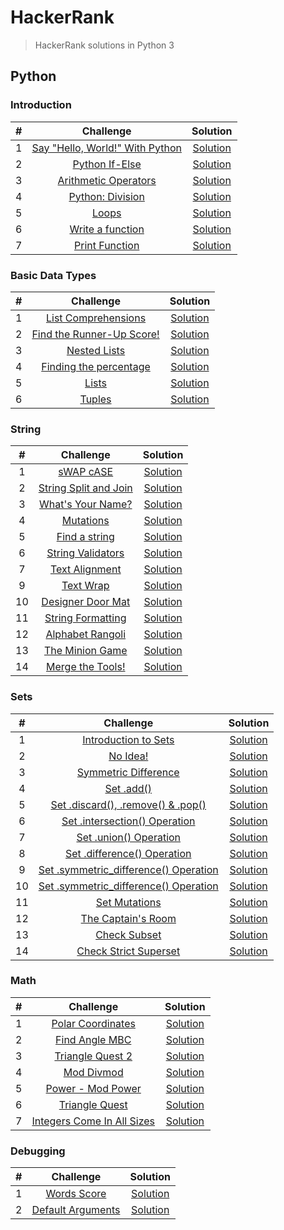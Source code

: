 # HackerRank

> HackerRank solutions in Python 3

## Python
### Introduction
\# | Challenge | Solution
:---:|:---:|:---:
1 | [Say "Hello, World!" With Python](https://www.hackerrank.com/challenges/py-hello-world/problem) | [Solution](https://github.com/gajjarjigar/HackerRank/blob/master/Python/Introduction/py-hello-world.py)
2 | [Python If-Else](https://www.hackerrank.com/challenges/py-if-else/problem) | [Solution](https://github.com/gajjarjigar/HackerRank/blob/master/Python/Introduction/py-if-else.py)
3 | [Arithmetic Operators](https://www.hackerrank.com/challenges/python-arithmetic-operators/problem) | [Solution](https://github.com/gajjarjigar/HackerRank/blob/master/Python/Introduction/python-arithmetic-operators.py)
4 | [Python: Division](https://www.hackerrank.com/challenges/python-division/problem) | [Solution](https://github.com/gajjarjigar/HackerRank/blob/master/Python/Introduction/python-division.py)
5 | [Loops](https://www.hackerrank.com/challenges/python-loops/problem) | [Solution](https://github.com/gajjarjigar/HackerRank/blob/master/Python/Introduction/python-loops.py)
6 | [Write a function](https://www.hackerrank.com/challenges/write-a-function/problem) | [Solution](https://github.com/gajjarjigar/HackerRank/blob/master/Python/Introduction/write-a-function.py)
7 | [Print Function](https://www.hackerrank.com/challenges/python-print/problem) | [Solution](https://github.com/gajjarjigar/HackerRank/blob/master/Python/Introduction/python-print.py)

### Basic Data Types
\# | Challenge | Solution
:---:|:---:|:---:
1 | [List Comprehensions](https://www.hackerrank.com/challenges/list-comprehensions/problem) | [Solution](https://github.com/gajjarjigar/HackerRank/blob/master/Python/Basic%20Data%20Types/list-comprehensions.py)
2 | [Find the Runner-Up Score!](https://www.hackerrank.com/challenges/find-second-maximum-number-in-a-list/problem) | [Solution](https://github.com/gajjarjigar/HackerRank/blob/master/Python/Basic%20Data%20Types/find-second-maximum-number-in-a-list.py)
3 | [Nested Lists](https://www.hackerrank.com/challenges/nested-list/problem) | [Solution](https://github.com/gajjarjigar/HackerRank/blob/master/Python/Basic%20Data%20Types/nested-list.py)
4 | [Finding the percentage](https://www.hackerrank.com/challenges/finding-the-percentage/problem) | [Solution](https://github.com/gajjarjigar/HackerRank/blob/master/Python/Basic%20Data%20Types/finding-the-percentage.py)
5 | [Lists](https://www.hackerrank.com/challenges/python-lists/problem) | [Solution](https://github.com/gajjarjigar/HackerRank/blob/master/Python/Basic%20Data%20Types/python-lists.py)
6 | [Tuples](https://www.hackerrank.com/challenges/python-tuples/problem) | [Solution](https://github.com/gajjarjigar/HackerRank/blob/master/Python/Basic%20Data%20Types/python-tuples.py)

### String
\# | Challenge | Solution
:---:|:---:|:---:
1 | [sWAP cASE](https://www.hackerrank.com/challenges/swap-case/problem) | [Solution](https://github.com/gajjarjigar/HackerRank/blob/master/Python/Strings/swap-case.py)
2 | [String Split and Join](https://www.hackerrank.com/challenges/python-string-split-and-join/problem) | [Solution](https://github.com/gajjarjigar/HackerRank/blob/master/Python/Strings/python-string-split-and-join.py)
3 | [What's Your Name?](https://www.hackerrank.com/challenges/whats-your-name/problem) | [Solution](https://github.com/gajjarjigar/HackerRank/blob/master/Python/Strings/whats-your-name.py)
4 | [Mutations](https://www.hackerrank.com/challenges/python-mutations/problem) | [Solution](https://github.com/gajjarjigar/HackerRank/blob/master/Python/Strings/python-mutations.py)
5 | [Find a string](https://www.hackerrank.com/challenges/find-a-string/problem) | [Solution](https://github.com/gajjarjigar/HackerRank/blob/master/Python/Strings/find-a-string.py)
6 | [String Validators](https://www.hackerrank.com/challenges/string-validators/problem) | [Solution](https://github.com/gajjarjigar/HackerRank/blob/master/Python/Strings/string-validators.py)
7 | [Text Alignment](https://www.hackerrank.com/challenges/text-alignment/problem) | [Solution](https://github.com/gajjarjigar/HackerRank/blob/master/Python/Strings/text-alignment.py)
9 | [Text Wrap](https://www.hackerrank.com/challenges/text-wrap/problem) | [Solution](https://github.com/gajjarjigar/HackerRank/blob/master/Python/Strings/text-wrap.py)
10 | [Designer Door Mat](https://www.hackerrank.com/challenges/designer-door-mat/problem) | [Solution](https://github.com/gajjarjigar/HackerRank/blob/master/Python/Strings/designer-door-mat.py)
11 | [String Formatting](https://www.hackerrank.com/challenges/python-string-formatting/problem) | [Solution](https://github.com/gajjarjigar/HackerRank/blob/master/Python/Strings/python-string-formatting.py)
12 | [Alphabet Rangoli](https://www.hackerrank.com/challenges/alphabet-rangoli/problem) | [Solution](https://github.com/gajjarjigar/HackerRank/blob/master/Python/Strings/alphabet-rangoli.py)
13 | [The Minion Game](https://www.hackerrank.com/challenges/the-minion-game/problem) | [Solution](https://github.com/gajjarjigar/HackerRank/blob/master/Python/Strings/the-minion-game.py)
14 | [Merge the Tools!](https://www.hackerrank.com/challenges/merge-the-tools/problem) | [Solution](https://github.com/gajjarjigar/HackerRank/blob/master/Python/Strings/merge-the-tools.py)

### Sets
\# | Challenge | Solution
:---:|:---:|:---:
1 | [Introduction to Sets](https://www.hackerrank.com/challenges/py-introduction-to-sets/problem) | [Solution](https://github.com/gajjarjigar/HackerRank/blob/master/Python/Sets/py-introduction-to-sets.py)
2 | [No Idea!](https://www.hackerrank.com/challenges/no-idea/problem) | [Solution](https://github.com/gajjarjigar/HackerRank/blob/master/Python/Sets/no-idea.py)
3 | [Symmetric Difference](https://www.hackerrank.com/challenges/symmetric-difference/problem) | [Solution](https://github.com/gajjarjigar/HackerRank/blob/master/Python/Sets/symmetric-difference.py)
4 | [Set .add()](https://www.hackerrank.com/challenges/py-set-add/problem) | [Solution](https://github.com/gajjarjigar/HackerRank/blob/master/Python/Sets/py-set-add.py)
5 | [Set .discard(), .remove() & .pop()](https://www.hackerrank.com/challenges/py-set-discard-remove-pop/problem) | [Solution](https://github.com/gajjarjigar/HackerRank/blob/master/Python/Sets/py-set-discard-remove-pop.py)
6 | [Set .intersection() Operation](https://www.hackerrank.com/challenges/py-set-intersection-operation/problem) | [Solution](https://github.com/gajjarjigar/HackerRank/blob/master/Python/Sets/py-set-intersection-operation.py)
7 | [Set .union() Operation](https://www.hackerrank.com/challenges/py-set-union/problem) | [Solution](https://github.com/gajjarjigar/HackerRank/blob/master/Python/Sets/py-set-union.py)
8 | [Set .difference() Operation](https://www.hackerrank.com/challenges/py-set-difference-operation/problem) | [Solution](https://github.com/gajjarjigar/HackerRank/blob/master/Python/Sets/py-set-difference-operation.py)
9 | [Set .symmetric_difference() Operation](https://www.hackerrank.com/challenges/py-set-symmetric-difference-operation/problem) | [Solution](https://github.com/gajjarjigar/HackerRank/blob/master/Python/Sets/py-set-symmetric-difference-operation.py)
10 | [Set .symmetric_difference() Operation](https://www.hackerrank.com/challenges/py-set-symmetric-difference-operation/problem) | [Solution](https://github.com/gajjarjigar/HackerRank/blob/master/Python/Sets/py-set-symmetric-difference-operation.py)
11 | [Set Mutations](https://www.hackerrank.com/challenges/py-set-mutations/problem) | [Solution](https://github.com/gajjarjigar/HackerRank/blob/master/Python/Sets/py-set-mutations.py)
12 | [The Captain's Room](https://www.hackerrank.com/challenges/py-the-captains-room/problem) | [Solution](https://github.com/gajjarjigar/HackerRank/blob/master/Python/Sets/py-the-captains-room.py)
13 | [Check Subset](https://www.hackerrank.com/challenges/py-check-subset/problem) | [Solution](https://github.com/gajjarjigar/HackerRank/blob/master/Python/Sets/py-check-subset.py)
14 | [Check Strict Superset](https://www.hackerrank.com/challenges/py-check-strict-superset/problem) | [Solution](https://github.com/gajjarjigar/HackerRank/blob/master/Python/Sets/py-check-strict-superset.py)

### Math
\# | Challenge | Solution
:---:|:---:|:---:
1 | [Polar Coordinates](https://www.hackerrank.com/challenges/polar-coordinates/problem) | [Solution](https://github.com/gajjarjigar/HackerRank/blob/master/Python/Math/polar-coordinates.py)
2 | [Find Angle MBC](https://www.hackerrank.com/challenges/find-angle/problem) | [Solution](https://github.com/gajjarjigar/HackerRank/blob/master/Python/Math/find-angle.py)
3 | [Triangle Quest 2](https://www.hackerrank.com/challenges/triangle-quest-2/problem) | [Solution](https://github.com/gajjarjigar/HackerRank/blob/master/Python/Math/triangle-quest-2.py)
4 | [Mod Divmod](https://www.hackerrank.com/challenges/python-mod-divmod/problem) | [Solution](https://github.com/gajjarjigar/HackerRank/blob/master/Python/Math/python-mod-divmod.py)
5 | [Power - Mod Power](https://www.hackerrank.com/challenges/python-power-mod-power/problem) | [Solution](https://github.com/gajjarjigar/HackerRank/blob/master/Python/Math/python-power-mod-power.py)
6 | [Triangle Quest](https://www.hackerrank.com/challenges/python-quest-1/problem) | [Solution](https://github.com/gajjarjigar/HackerRank/blob/master/Python/Math/python-quest-1.py)
7 | [Integers Come In All Sizes](https://www.hackerrank.com/challenges/python-integers-come-in-all-sizes/problem) | [Solution](https://github.com/gajjarjigar/HackerRank/blob/master/Python/Math/python-integers-come-in-all-sizes.py)

### Debugging
\# | Challenge | Solution
:---:|:---:|:---:
1 | [Words Score](https://www.hackerrank.com/challenges/words-score/problem) | [Solution](https://github.com/gajjarjigar/HackerRank/blob/master/Python/Debugging/words-score.py)
2 | [Default Arguments](https://www.hackerrank.com/challenges/default-arguments/problem) | [Solution](https://github.com/gajjarjigar/HackerRank/blob/master/Python/Debugging/default-arguments.py)
